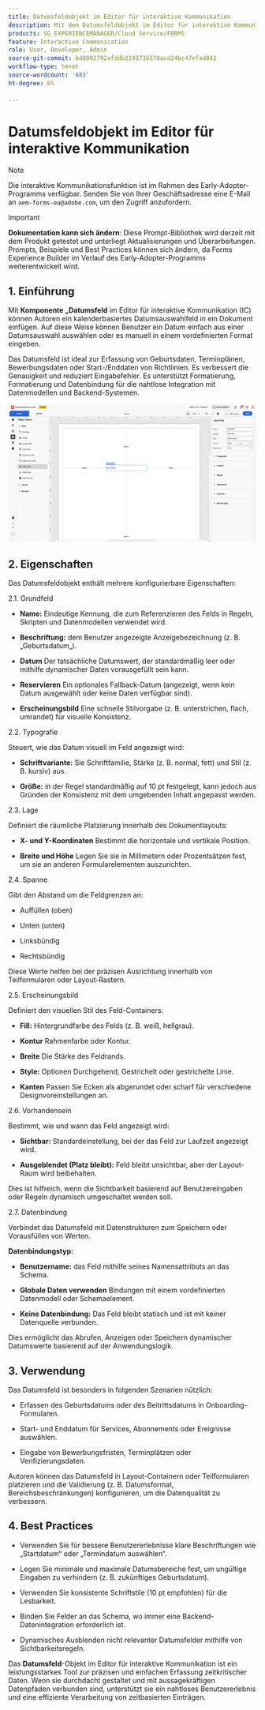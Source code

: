 ```yaml
---
title: Datumsfeldobjekt im Editor für interaktive Kommunikation
description: Mit dem Datumsfeldobjekt im Editor für interaktive Kommunikation in AEM Forms können Autorinnen und Autoren ein kalenderbasiertes Datumsauswahlfeld in ein Dokument einfügen.
products: SG_EXPERIENCEMANAGER/Cloud Service/FORMS
feature: Interactive Communication
role: User, Developer, Admin
source-git-commit: bd8992792afddb2243736578acd24bc47efad842
workflow-type: tm+mt
source-wordcount: '683'
ht-degree: 8%

---
```



# Datumsfeldobjekt im Editor für interaktive Kommunikation

>[!NOTE]
>
> Die interaktive Kommunikationsfunktion ist im Rahmen des Early-Adopter-Programms verfügbar. Senden Sie von Ihrer Geschäftsadresse eine E-Mail an `aem-forms-ea@adobe.com`, um den Zugriff anzufordern.

>[!IMPORTANT]
>
> **Dokumentation kann sich ändern**: Diese Prompt-Bibliothek wird derzeit mit dem Produkt getestet und unterliegt Aktualisierungen und Überarbeitungen. Prompts, Beispiele und Best Practices können sich ändern, da Forms Experience Builder im Verlauf des Early-Adopter-Programms weiterentwickelt wird.

## &#x200B;1. Einführung

Mit **Komponente „Datumsfeld** im Editor für interaktive Kommunikation (IC) können Autoren ein kalenderbasiertes Datumsauswahlfeld in ein Dokument einfügen. Auf diese Weise können Benutzer ein Datum einfach aus einer Datumsauswahl auswählen oder es manuell in einem vordefinierten Format eingeben.

Das Datumsfeld ist ideal zur Erfassung von Geburtsdaten, Terminplänen, Bewerbungsdaten oder Start-/Enddaten von Richtlinien. Es verbessert die Genauigkeit und reduziert Eingabefehler. Es unterstützt Formatierung, Formatierung und Datenbindung für die nahtlose Integration mit Datenmodellen und Backend-Systemen.

![IC-Dokument suchen](/help/forms/interactive-communication/assets/date.png)

## &#x200B;2. Eigenschaften

Das Datumsfeldobjekt enthält mehrere konfigurierbare Eigenschaften:

2.1. Grundfeld

- **Name:** Eindeutige Kennung, die zum Referenzieren des Felds in Regeln, Skripten und Datenmodellen verwendet wird.

- **Beschriftung:** dem Benutzer angezeigte Anzeigebezeichnung (z. B. „Geburtsdatum„).

- **Datum** Der tatsächliche Datumswert, der standardmäßig leer oder mithilfe dynamischer Daten vorausgefüllt sein kann.

- **Reservieren** Ein optionales Fallback-Datum (angezeigt, wenn kein Datum ausgewählt oder keine Daten verfügbar sind).

- **Erscheinungsbild** Eine schnelle Stilvorgabe (z. B. unterstrichen, flach, umrandet) für visuelle Konsistenz.

2.2. Typografie

Steuert, wie das Datum visuell im Feld angezeigt wird:

- **Schriftvariante:** Sie Schriftfamilie, Stärke (z. B. normal, fett) und Stil (z. B. kursiv) aus.

- **Größe:** in der Regel standardmäßig auf 10 pt festgelegt, kann jedoch aus Gründen der Konsistenz mit dem umgebenden Inhalt angepasst werden.

2.3. Lage

Definiert die räumliche Platzierung innerhalb des Dokumentlayouts:

- **X- und Y-Koordinaten** Bestimmt die horizontale und vertikale Position.

- **Breite und Höhe** Legen Sie sie in Millimetern oder Prozentsätzen fest, um sie an anderen Formularelementen auszurichten.

2.4. Spanne

Gibt den Abstand um die Feldgrenzen an:

- Auffüllen (oben)

- Unten (unten)

- Linksbündig

- Rechtsbündig

Diese Werte helfen bei der präzisen Ausrichtung innerhalb von Teilformularen oder Layout-Rastern.

2.5. Erscheinungsbild

Definiert den visuellen Stil des Feld-Containers:

- **Fill:** Hintergrundfarbe des Felds (z. B. weiß, hellgrau).

- **Kontur** Rahmenfarbe oder Kontur.

- **Breite** Die Stärke des Feldrands.

- **Style:** Optionen Durchgehend, Gestrichelt oder gestrichelte Linie.

- **Kanten** Passen Sie Ecken als abgerundet oder scharf für verschiedene Designvoreinstellungen an.

2.6. Vorhandensein

Bestimmt, wie und wann das Feld angezeigt wird:

- **Sichtbar:** Standardeinstellung, bei der das Feld zur Laufzeit angezeigt wird.

- **Ausgeblendet (Platz bleibt):** Feld bleibt unsichtbar, aber der Layout-Raum wird beibehalten.

Dies ist hilfreich, wenn die Sichtbarkeit basierend auf Benutzereingaben oder Regeln dynamisch umgeschaltet werden soll.

2.7. Datenbindung

Verbindet das Datumsfeld mit Datenstrukturen zum Speichern oder Vorausfüllen von Werten.

**Datenbindungstyp:**

- **Benutzername:** das Feld mithilfe seines Namensattributs an das Schema.

- **Globale Daten verwenden** Bindungen mit einem vordefinierten Datenmodell oder Schemaelement.

- **Keine Datenbindung:** Das Feld bleibt statisch und ist mit keiner Datenquelle verbunden.

Dies ermöglicht das Abrufen, Anzeigen oder Speichern dynamischer Datumswerte basierend auf der Anwendungslogik.

## &#x200B;3. Verwendung

Das Datumsfeld ist besonders in folgenden Szenarien nützlich:

- Erfassen des Geburtsdatums oder des Beitrittsdatums in Onboarding-Formularen.

- Start- und Enddatum für Services, Abonnements oder Ereignisse auswählen.

- Eingabe von Bewerbungsfristen, Terminplätzen oder Verifizierungsdaten.

Autoren können das Datumsfeld in Layout-Containern oder Teilformularen platzieren und die Validierung (z. B. Datumsformat, Bereichsbeschränkungen) konfigurieren, um die Datenqualität zu verbessern.

## 4. Best Practices

- Verwenden Sie für bessere Benutzererlebnisse klare Beschriftungen wie „Startdatum“ oder „Termindatum auswählen“.

- Legen Sie minimale und maximale Datumsbereiche fest, um ungültige Eingaben zu verhindern (z. B. zukünftiges Geburtsdatum).

- Verwenden Sie konsistente Schriftstile (10 pt empfohlen) für die Lesbarkeit.

- Binden Sie Felder an das Schema, wo immer eine Backend-Datenintegration erforderlich ist.

- Dynamisches Ausblenden nicht relevanter Datumsfelder mithilfe von Sichtbarkeitsregeln.

Das **Datumsfeld**-Objekt im Editor für interaktive Kommunikation ist ein leistungsstarkes Tool zur präzisen und einfachen Erfassung zeitkritischer Daten. Wenn sie durchdacht gestaltet und mit aussagekräftigen Datenpfaden verbunden sind, unterstützt sie ein nahtloses Benutzererlebnis und eine effiziente Verarbeitung von zeitbasierten Einträgen.


